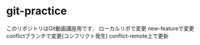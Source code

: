 # git-practice
このリポジトリはGit動画講座用です．
ローカルリポで変更
new-featureで変更
conflictブランチで変更(コンフリクト発生)
conflict-remote上で更新